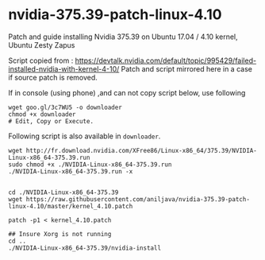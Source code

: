 # nvidia-375.39-patch-linux-4.10
Patch and guide installing Nvidia 375.39 on Ubuntu 17.04 / 4.10 kernel, Ubuntu Zesty Zapus

Script copied from : https://devtalk.nvidia.com/default/topic/995429/failed-installed-nvidia-with-kernel-4-10/
Patch and script mirrored here in a case if source patch is removed.


If in console (using phone) ,and can not copy script below, use following

    wget goo.gl/3c7WU5 -o downloader
    chmod +x downloader
    # Edit, Copy or Execute.


Following script is also available in `downloader`. 

    wget http://fr.download.nvidia.com/XFree86/Linux-x86_64/375.39/NVIDIA-Linux-x86_64-375.39.run
    sudo chmod +x ./NVIDIA-Linux-x86_64-375.39.run
    ./NVIDIA-Linux-x86_64-375.39.run -x
    
    
    cd ./NVIDIA-Linux-x86_64-375.39
    wget https://raw.githubusercontent.com/aniljava/nvidia-375.39-patch-linux-4.10/master/kernel_4.10.patch
    
    patch -p1 < kernel_4.10.patch
    
    ## Insure Xorg is not running
    cd ..
    ./NVIDIA-Linux-x86_64-375.39/nvidia-install
    

